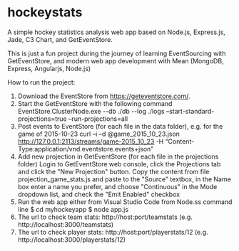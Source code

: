 # hockeystats
A simple hockey statistics analysis web app based on Node.js, Express.js, Jade, C3 Chart, and GetEventStore. 

This is just a fun project during the journey of learning EventSourcing with GetEventStore, and modern web app development with Mean (MongoDB, Express, Angularjs, Node.js)

How to run the project:

1. Download the EventStore from https://geteventstore.com/. 
2. Start the GetEventStore with the following command
    EventStore.ClusterNode.exe --db ./db --log ./logs –start-standard-projections=true –run-projections=all
3. Post events to EventStore (for each file in the data folder), e.g. for the game of 2015-10-23
    curl –i –d @game_2015_10_23.json http://127.0.0.1:2113/streams/game-2015_10_23 -H “Content-Type:application/vnd.eventstore.events+json”
4. Add new projection in GetEventStore (for each file in the projections folder)
    Login to GetEventStore web console, click the Projections tab and click the "New Projection" button. Copy the content from file projection_game_stats.js and paste to the "Source" textbox, in the Name box enter a name you prefer, and choose "Continuous" in the Mode dropdown list, and check the "Emit Enabled" checkbox
5. Run the web app either from Visual Studio Code from Node.ss command line 
     $ cd myhockeyapp 
     $ node app.js
6. The url to check team stats: http://host:port/teamstats (e.g. http://localhost:3000/teamstats)
7. The url to check player stats: http://host:port/playerstats/12 (e.g. http://localhost:3000/playerstats/12)

